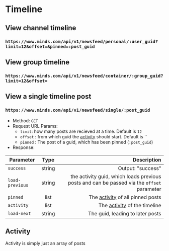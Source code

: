 # Timeline


## View channel timeline
### `https://www.minds.com/api/v1/newsfeed/personal/:user_guid?limit=12&offset=&pinned=:post_guid`
## View group timeline
### `https://www.minds.com/api/v1/newsfeed/container/:group_guid?limit=12&offset=`
## View a single timeline post
### `https://www.minds.com/api/v1/newsfeed/single/:post_guid`
* Method: `GET`
* Request URL Params:
    * `limit`: how many posts are recieved at a time. Default is `12`
    * `offset` : from which guid the [activity](#activity) should start. Default is ``
    * `pinned` : The post of a guid, which has been pinned (`:post_guid`) 
* Response:

| Parameter | Type | Description |
| --- | :---: | ---: |
| `success` | string | Output: "success" |
| `load-previous` | string | the activity guid, which loads previous posts and can be passed via the `offset` parameter |
| `pinned` | list | The [activity](#activity) of all pinned posts |
| `activity` | list | The [activity](#activity) of the timeline |
| `load-next` | string | The guid, leading to later posts|


## Activity

Activity is simply just an array of posts
